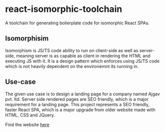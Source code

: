 # react-isomorphic-toolchain

A toolchain for generating bolierplate code for isomorphic React SPAs.

## Isomorphisim

Isomorphism is JS/TS code ability to run on client-side as well as server-side, meaning server is as capable as client in rendering the HTML and executing JS with it. It is a design pattern which enforces using JS/TS code which is not heavily dependent on the environemnt its running in.

## Use-case

The given use case is to design a landing page for a company named Ajgav pvt. ltd.
Server side rendered pages are SEO friendly, which is a major requirement for a landing page. This project represents a SEO friendly, faster React SPA, which is a major upgrade from older website made with HTML, CSS and JQuery.

Find the website [here](https://www.ajgav.ind.in/)
